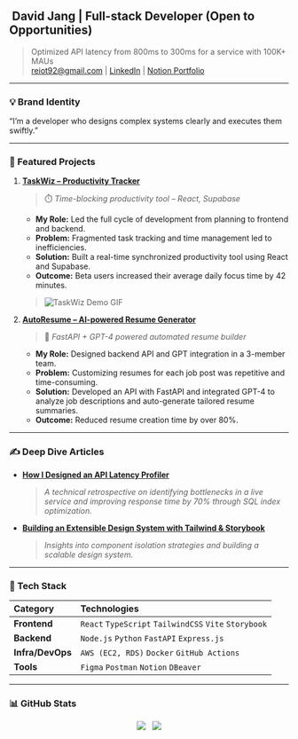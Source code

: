 ## ‍ David Jang | Full-stack Developer (Open to Opportunities)

> Optimized API latency from 800ms to 300ms for a service with 100K+ MAUs  
> [reiot92@gmail.com](mailto:reiot92@gmail.com) | [LinkedIn](https://www.linkedin.com/in/changkeunj/) | [Notion Portfolio](https://www.notion.so/1eee3c63eeef8083a0ebc3962d4c71d3?source=copy_link)

---

### 💡 Brand Identity

“I’m a developer who designs complex systems clearly and executes them swiftly.”

---

### 🚀 Featured Projects

1. **[TaskWiz – Productivity Tracker](https://github.com/ChangkeunJ/taskwiz)**
   > ⏱️ _Time-blocking productivity tool – React, Supabase_
   - **My Role:** Led the full cycle of development from planning to frontend and backend.
   - **Problem:** Fragmented task tracking and time management led to inefficiencies.
   - **Solution:** Built a real-time synchronized productivity tool using React and Supabase.
   - **Outcome:** Beta users increased their average daily focus time by 42 minutes.
   > ![TaskWiz Demo GIF](https://placehold.co/600x300.gif?text=Replace+with+your+actual+demo.gif)

2. **[AutoResume – AI-powered Resume Generator](https://github.com/ChangkeunJ/autoresume)**
   > 🤖 _FastAPI + GPT-4 powered automated resume builder_
   - **My Role:** Designed backend API and GPT integration in a 3-member team.
   - **Problem:** Customizing resumes for each job post was repetitive and time-consuming.
   - **Solution:** Developed an API with FastAPI and integrated GPT-4 to analyze job descriptions and auto-generate tailored resume summaries.
   - **Outcome:** Reduced resume creation time by over 80%.

---

### ✍️ Deep Dive Articles

* **[How I Designed an API Latency Profiler](https://gist.github.com/ChangkeunJ/your-gist-id-1)**
  > _A technical retrospective on identifying bottlenecks in a live service and improving response time by 70% through SQL index optimization._

* **[Building an Extensible Design System with Tailwind & Storybook](https://gist.github.com/ChangkeunJ/your-gist-id-2)**
  > _Insights into component isolation strategies and building a scalable design system._

---

### 🧰 Tech Stack

| Category | Technologies |
| :--- | :--- |
| **Frontend** | `React` `TypeScript` `TailwindCSS` `Vite` `Storybook` |
| **Backend** | `Node.js` `Python` `FastAPI` `Express.js` |
| **Infra/DevOps** | `AWS (EC2, RDS)` `Docker` `GitHub Actions` |
| **Tools** | `Figma` `Postman` `Notion` `DBeaver` |

---

### 📊 GitHub Stats

<p align="center">
  <img src="https://github-readme-stats.vercel.app/api/top-langs/?username=ChangkeunJ&layout=compact&hide=css,html&langs_count=8&theme=tokyonight" />
  &nbsp;
  <img src="https://github-readme-stats.vercel.app/api?username=ChangkeunJ&show_icons=true&theme=tokyonight" />
</p>
